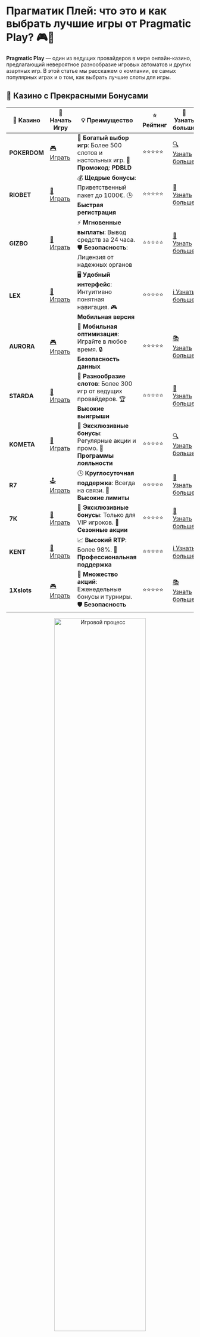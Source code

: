 # Прагматик Плей: что это и как выбрать лучшие игры от Pragmatic Play? 🎮💎

**Pragmatic Play** — один из ведущих провайдеров в мире онлайн-казино, предлагающий невероятное разнообразие игровых автоматов и других азартных игр. В этой статье мы расскажем о компании, ее самых популярных играх и о том, как выбрать лучшие слоты для игры.

## 🌟 Казино с Прекрасными Бонусами

| 🎲 **Казино** | 🔗 **Начать Игру** | 💡 **Преимущество** | ⭐ **Рейтинг** | 🔗 **Узнать больше** |
|--------------|---------------------|---------------------|----------------|----------------------|
| **POKERDOM**  | [🎮 Играть](https://brandplay.link/4k77v2yx) | 🎉 **Богатый выбор игр**: Более 500 слотов и настольных игр. 🎁 **Промокод**: **PDBLD** | ⭐⭐⭐⭐⭐ | [🔍 Узнать больше](https://brandplay.link/4k77v2yx) |
| **RIOBET**    | [🎰 Играть](https://brandplay.link/7xBLTPyj) | 💰 **Щедрые бонусы**: Приветственный пакет до 1000€. 🕒 **Быстрая регистрация** | ⭐⭐⭐⭐⭐ | [📖 Узнать больше](https://brandplay.link/7xBLTPyj) |
| **GIZBO**     | [🎲 Играть](https://brandplay.link/bprXw4YV) | ⚡ **Мгновенные выплаты**: Вывод средств за 24 часа. 🛡️ **Безопасность**: Лицензия от надежных органов | ⭐⭐⭐⭐⭐ | [📝 Узнать больше](https://brandplay.link/bprXw4YV) |
| **LEX**       | [🤑 Играть](https://brandplay.link/zW4hdDFV) | 🖥️ **Удобный интерфейс**: Интуитивно понятная навигация. 🎮 **Мобильная версия** | ⭐⭐⭐⭐⭐ | [ℹ️ Узнать больше](https://brandplay.link/zW4hdDFV) |
| **AURORA**    | [🎮 Играть](https://10trafic-stat2.com/click/668546556bcc6313411604bd/6766/13032/subaccount) | 📱 **Мобильная оптимизация**: Играйте в любое время. 🔒 **Безопасность данных** | ⭐⭐⭐⭐⭐ | [📚 Узнать больше](https://10trafic-stat2.com/click/668546556bcc6313411604bd/6766/13032/subaccount) |
| **STARDА**    | [🎯 Играть](https://brandplay.link/fB7xwRFL) | 🎰 **Разнообразие слотов**: Более 300 игр от ведущих провайдеров. 🏆 **Высокие выигрыши** | ⭐⭐⭐⭐⭐ | [🔎 Узнать больше](https://brandplay.link/fB7xwRFL) |
| **KOMETA**    | [🎰 Играть](https://brandplay.link/8ZymQJV8) | 🎁 **Эксклюзивные бонусы**: Регулярные акции и промо. 🔄 **Программы лояльности** | ⭐⭐⭐⭐⭐ | [🔍 Узнать больше](https://brandplay.link/8ZymQJV8) |
| **R7**        | [🕹️ Играть](https://brandplay.link/bMd3Yjsw) | 🕒 **Круглосуточная поддержка**: Всегда на связи. 💸 **Высокие лимиты** | ⭐⭐⭐⭐⭐ | [📖 Узнать больше](https://brandplay.link/bMd3Yjsw) |
| **7K**        | [🎲 Играть](https://brandplay.link/BvQyFShp) | 🌟 **Эксклюзивные бонусы**: Только для VIP игроков. 🎉 **Сезонные акции** | ⭐⭐⭐⭐⭐ | [📝 Узнать больше](https://brandplay.link/BvQyFShp) |
| **KENT**      | [🤑 Играть](https://brandplay.link/Fv2WP3js) | 📈 **Высокий RTP**: Более 98%. 💼 **Профессиональная поддержка** | ⭐⭐⭐⭐⭐ | [ℹ️ Узнать больше](https://brandplay.link/Fv2WP3js) |
| **1Xslots**   | [🎮 Играть](https://brandplay.link/hSB1khtr) | 🎉 **Множество акций**: Еженедельные бонусы и турниры. 🛡️ **Безопасность** | ⭐⭐⭐⭐⭐ | [📚 Узнать больше](https://brandplay.link/hSB1khtr) |

<div align="center"> <img src="https://i.pinimg.com/originals/1d/b3/25/1db325483acbe642c6d4e6fdd73a4988.gif" alt="Игровой процесс" width="70%"> </div>
---

## 🚀 Быстрые Выигрыши и Поддержка

| 🎲 **Казино** | 🔗 **Начать Игру** | 💡 **Преимущество** | ⭐ **Рейтинг** | 🔗 **Узнать больше** |
|--------------|---------------------|---------------------|----------------|----------------------|
| **GAMA**      | [🎯 Играть](https://brandplay.link/j6NMKsDz) | 🔍 **Интуитивный интерфейс**: Легкость использования. 🏅 **Престижные турниры** | ⭐⭐⭐⭐☆ | [🔎 Узнать больше](https://brandplay.link/j6NMKsDz) |
| **ONION**     | [🎰 Играть](https://brandplay.link/zBGRVpQ9) | 🤑 **Низкие ставки**: Идеально для начинающих. 🔄 **Быстрые выводы** | ⭐⭐⭐⭐☆ | [🔍 Узнать больше](https://brandplay.link/zBGRVpQ9) |
| **ЧЕМПИОН**   | [🕹️ Играть](https://temon-gter.cfd/go/lRq?p80412p304504pcc44t17455) | 🏅 **Лояльная программа**: Награды за активность. 🎁 **Ежемесячные бонусы** | ⭐⭐⭐⭐☆ | [📖 Узнать больше](https://temon-gter.cfd/go/lRq?p80412p304504pcc44t17455) |
| **VAVADA**    | [🎲 Играть](https://vavadapartner.pro/?promo=ea5c9275-6854-4505-94fc-95ab18221945-linkb2) | 🚀 **Быстрая регистрация**: Начните играть мгновенно. 🔐 **Безопасные транзакции** | ⭐⭐⭐⭐☆ | [📝 Узнать больше](https://vavadapartner.pro/?promo=ea5c9275-6854-4505-94fc-95ab18221945-linkb2) |
| **FRIENDS**   | [🤑 Играть](https://gofriends.mba/linkb2) | 🤝 **Социальные игры**: Играйте с друзьями. 🌐 **Мультиплатформенность** | ⭐⭐⭐⭐☆ | [ℹ️ Узнать больше](https://gofriends.mba/linkb2) |
| **1WIN**      | [🎮 Играть](https://brandplay.link/smXVpBbG) | 🏆 **Спортивные ставки**: Широкий выбор видов спорта. 💵 **Высокие коэффициенты** | ⭐⭐⭐⭐☆ | [📚 Узнать больше](https://brandplay.link/smXVpBbG) |
| **DRIP**      | [🎯 Играть](https://drp-ircp01.com/c07e6a3db) | 🌐 **Инновационные игры**: Новейшие игровые технологии. 🛡️ **Высокая безопасность** | ⭐⭐⭐⭐☆ | [🔎 Узнать больше](https://drp-ircp01.com/c07e6a3db) |
| **JOYCASINO** | [🎰 Играть](https://rpc30.call2me.pro/?/ru/registration?apkpop=0&partner=p24970p3291217pc98f) | 🎁 **Приятные бонусы**: Ежедневные акции и подарки. 🕹️ **Разнообразие игр** | ⭐⭐⭐⭐☆ | [🔍 Узнать больше](https://rpc30.call2me.pro/?/ru/registration?apkpop=0&partner=p24970p3291217pc98f) |
| **PLAYFORTUNA** | [🎮 Играть](https://fortunapromo.net/alt/playfortuna/registration?0dc4a9362a71feb7e3f165fb8e766f70) | 🎉 **Регулярные акции**: Бонусы, фриспины и многое другое. 🏅 **Турниры** | ⭐⭐⭐⭐☆ | [📚 Узнать больше](https://fortunapromo.net/alt/playfortuna/registration?0dc4a9362a71feb7e3f165fb8e766f70) |
| **SYKAA**     | [🤑 Играть](https://s-two-way.com/?source=linkb2&pid=30697) | 💸 **Доступные ставки**: Идеально для новичков. 🎁 **Щедрые бонусы** | ⭐⭐⭐⭐☆ | [🔍 Узнать больше](https://s-two-way.com/?source=linkb2&pid=30697) |

<div align="center"> <img src="https://i.pinimg.com/originals/1d/b3/25/1db325483acbe642c6d4e6fdd73a4988.gif" alt="Игровой процесс" width="70%"> </div>

![Прагматик Плей](https://i.pinimg.com/originals/a9/29/6e/a9296ea1cf6a7c20a985e593451f0323.png)

## Что такое Pragmatic Play? 🧩

**Pragmatic Play** — это провайдер онлайн-игр, который известен своими высококачественными слотами, настольными играми и живыми играми с дилерами. Компания была основана в 2015 году и с тех пор зарекомендовала себя как надежный разработчик для онлайн-казино по всему миру.

Pragmatic Play обеспечивает игроков не только увлекательными слотами, но и инновационными функциями, такими как бонусные раунды, фриспины, а также мобильная совместимость всех игр.

## Почему Pragmatic Play стал таким популярным? 🌟

Программное обеспечение от **Pragmatic Play** пользуется огромной популярностью благодаря нескольким ключевым факторам:

- **Разнообразие игр**: Компания выпускает слоты, настольные игры, бинго, а также игры с живыми дилерами.
- **Мобильная совместимость**: Все игры от Pragmatic Play адаптированы для мобильных устройств, что позволяет играть на ходу.
- **Высокий RTP**: Многие игры от Pragmatic Play имеют высокий теоретический процент возврата игроку (RTP), что увеличивает шансы на выигрыш.
- **Инновационные бонусные функции**: Игры часто включают уникальные бонусные раунды, фриспины и множители, что делает игру более интересной и прибыльной.

## Популярные игры от Pragmatic Play 🎰

### 1. **Wolf Gold** 🌕🐺
Один из самых популярных слотов от Pragmatic Play, который сочетает в себе красочную графику, захватывающий сюжет и множество бонусных функций. Игрокам предстоит отправиться в мир дикой природы и охотиться за крупными призами!

### 2. **Sweet Bonanza** 🍭🍬
Слот с яркой темой конфет и фруктов, который предлагает множество фриспинов и множителей. Эта игра уже стала любимицей многих игроков за счет своих крупных выигрышей и увлекательного игрового процесса.

### 3. **The Dog House** 🐶🏠
Этот слот предлагает игрокам погрузиться в мир милых собак и крупных выплат. С бонусными функциями и множителями, эта игра обеспечит увлекательный и прибыльный опыт.

### 4. **John Hunter and the Tomb of the Scarab Queen** 🏺💀
Присоединяйтесь к Джону Хантеру в его приключении в поисках древних сокровищ в египетских пирамидах. Бонусы, множители и фриспины делают игру еще более увлекательной.

### 5. **Chilli Heat** 🌶🔥
Этот слот погружает игроков в атмосферу латиноамериканской кухни, где они могут получить крупные выигрыши в виде множителей и фриспинов.

## Особенности игр Pragmatic Play 🎮

- **Графика и анимация**: Игры от Pragmatic Play известны своей яркой графикой и плавной анимацией, что делает процесс игры приятным для глаз.
- **Бонусные раунды**: Многие игры включают интересные бонусные раунды, которые могут принести игрокам дополнительные выигрыши.
- **Система множителей**: Множители могут значительно увеличить выплаты в играх, что делает их еще более привлекательными.
- **Мобильная версия**: Все игры от Pragmatic Play доступны на мобильных устройствах, что дает возможность играть в любом месте и в любое время.

## Как выбрать лучшие игры от Pragmatic Play? 🔍

Если вы хотите насладиться игровым процессом и повысить свои шансы на выигрыш, выбирайте игры с высокими показателями RTP (Return to Player). Чем выше RTP, тем больше шанс вернуть деньги обратно в виде выигрышей. Кроме того, важно обратить внимание на бонусные функции, такие как фриспины, множители и бонусные раунды, которые могут сделать игру более прибыльной.

### Рейтинг игр с лучшими RTP от Pragmatic Play 💎

| Игра                     | RTP    | Особенности                             |
|--------------------------|--------|-----------------------------------------|
| Wolf Gold                | 96.01% | Бонусные раунды и джекпоты             |
| Sweet Bonanza            | 96.51% | Множители и фриспины                   |
| The Dog House            | 96.51% | Дикий символ и множители               |
| John Hunter Tomb of Scarab Queen | 96.5% | Бонусы и фриспины                     |
| Chilli Heat              | 96.5%  | Множители и прогрессивные джекпоты     |

## Советы по игре в слоты Pragmatic Play 📝

- **Используйте бонусы и промокоды**: Многие онлайн-казино предлагают бонусы за регистрацию или депозиты, которые можно использовать для игры в слоты от Pragmatic Play.
- **Играйте ответственно**: Не забывайте, что азартные игры — это развлечение, а не способ заработка. Устанавливайте лимиты и играйте в пределах своих возможностей.
- **Тестируйте демо-версии**: Перед тем как играть на реальные деньги, можно попробовать демо-версии слотов от Pragmatic Play, чтобы привыкнуть к правилам и механикам.

## Заключение: почему стоит выбрать игры от Pragmatic Play? 🎉

**Pragmatic Play** — это надежный разработчик с большим ассортиментом высококачественных и инновационных игр. Если вы хотите насладиться увлекательными слотами с высоким RTP, бонусными раундами и множеством выигрышей, игры от этого провайдера — отличный выбор.

Не забывайте использовать бонусы и промокоды для увеличения шансов на выигрыш, и играйте ответственно!

Начните играть в слоты от Pragmatic Play уже сегодня и наслаждайтесь каждым моментом игры! 🎰🎉
